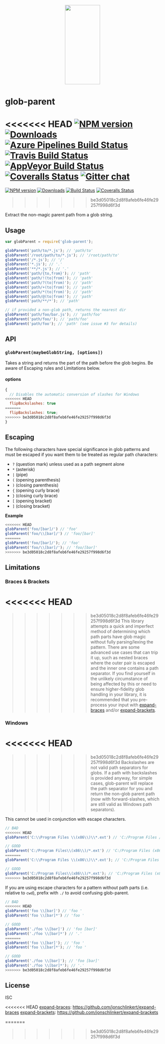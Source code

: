 <p align="center">
  <a href="https://gulpjs.com">
    <img height="257" width="114" src="https://raw.githubusercontent.com/gulpjs/artwork/master/gulp-2x.png">
  </a>
</p>

# glob-parent

<<<<<<< HEAD
[![NPM version][npm-image]][npm-url] [![Downloads][downloads-image]][npm-url] [![Azure Pipelines Build Status][azure-pipelines-image]][azure-pipelines-url] [![Travis Build Status][travis-image]][travis-url] [![AppVeyor Build Status][appveyor-image]][appveyor-url] [![Coveralls Status][coveralls-image]][coveralls-url] [![Gitter chat][gitter-image]][gitter-url]
=======
[![NPM version][npm-image]][npm-url] [![Downloads][downloads-image]][npm-url] [![Build Status][ci-image]][ci-url] [![Coveralls Status][coveralls-image]][coveralls-url]
>>>>>>> be3d05018c2d8f8afeb6fe46fe29257f998d6f3d

Extract the non-magic parent path from a glob string.

## Usage

```js
var globParent = require('glob-parent');

globParent('path/to/*.js'); // 'path/to'
globParent('/root/path/to/*.js'); // '/root/path/to'
globParent('/*.js'); // '/'
globParent('*.js'); // '.'
globParent('**/*.js'); // '.'
globParent('path/{to,from}'); // 'path'
globParent('path/!(to|from)'); // 'path'
globParent('path/?(to|from)'); // 'path'
globParent('path/+(to|from)'); // 'path'
globParent('path/*(to|from)'); // 'path'
globParent('path/@(to|from)'); // 'path'
globParent('path/**/*'); // 'path'

// if provided a non-glob path, returns the nearest dir
globParent('path/foo/bar.js'); // 'path/foo'
globParent('path/foo/'); // 'path/foo'
globParent('path/foo'); // 'path' (see issue #3 for details)
```

## API

### `globParent(maybeGlobString, [options])`

Takes a string and returns the part of the path before the glob begins. Be aware of Escaping rules and Limitations below.

#### options

```js
{
  // Disables the automatic conversion of slashes for Windows
<<<<<<< HEAD
  flipBackslashes: true
=======
  flipBackslashes: true;
>>>>>>> be3d05018c2d8f8afeb6fe46fe29257f998d6f3d
}
```

## Escaping

The following characters have special significance in glob patterns and must be escaped if you want them to be treated as regular path characters:

- `?` (question mark) unless used as a path segment alone
- `*` (asterisk)
- `|` (pipe)
- `(` (opening parenthesis)
- `)` (closing parenthesis)
- `{` (opening curly brace)
- `}` (closing curly brace)
- `[` (opening bracket)
- `]` (closing bracket)

**Example**

```js
<<<<<<< HEAD
globParent('foo/[bar]/') // 'foo'
globParent('foo/\\[bar]/') // 'foo/[bar]'
=======
globParent('foo/[bar]/'); // 'foo'
globParent('foo/\\[bar]/'); // 'foo/[bar]'
>>>>>>> be3d05018c2d8f8afeb6fe46fe29257f998d6f3d
```

## Limitations

### Braces & Brackets
<<<<<<< HEAD
=======

>>>>>>> be3d05018c2d8f8afeb6fe46fe29257f998d6f3d
This library attempts a quick and imperfect method of determining which path
parts have glob magic without fully parsing/lexing the pattern. There are some
advanced use cases that can trip it up, such as nested braces where the outer
pair is escaped and the inner one contains a path separator. If you find
yourself in the unlikely circumstance of being affected by this or need to
ensure higher-fidelity glob handling in your library, it is recommended that you
pre-process your input with [expand-braces] and/or [expand-brackets].

### Windows
<<<<<<< HEAD
=======

>>>>>>> be3d05018c2d8f8afeb6fe46fe29257f998d6f3d
Backslashes are not valid path separators for globs. If a path with backslashes
is provided anyway, for simple cases, glob-parent will replace the path
separator for you and return the non-glob parent path (now with
forward-slashes, which are still valid as Windows path separators).

This cannot be used in conjunction with escape characters.

```js
// BAD
<<<<<<< HEAD
globParent('C:\\Program Files \\(x86\\)\\*.ext') // 'C:/Program Files /(x86/)'

// GOOD
globParent('C:/Program Files\\(x86\\)/*.ext') // 'C:/Program Files (x86)'
=======
globParent('C:\\Program Files \\(x86\\)\\*.ext'); // 'C:/Program Files /(x86/)'

// GOOD
globParent('C:/Program Files\\(x86\\)/*.ext'); // 'C:/Program Files (x86)'
>>>>>>> be3d05018c2d8f8afeb6fe46fe29257f998d6f3d
```

If you are using escape characters for a pattern without path parts (i.e.
relative to `cwd`), prefix with `./` to avoid confusing glob-parent.

```js
// BAD
<<<<<<< HEAD
globParent('foo \\[bar]') // 'foo '
globParent('foo \\[bar]*') // 'foo '

// GOOD
globParent('./foo \\[bar]') // 'foo [bar]'
globParent('./foo \\[bar]*') // '.'
=======
globParent('foo \\[bar]'); // 'foo '
globParent('foo \\[bar]*'); // 'foo '

// GOOD
globParent('./foo \\[bar]'); // 'foo [bar]'
globParent('./foo \\[bar]*'); // '.'
>>>>>>> be3d05018c2d8f8afeb6fe46fe29257f998d6f3d
```

## License

ISC

<<<<<<< HEAD
[expand-braces]: https://github.com/jonschlinkert/expand-braces
[expand-brackets]: https://github.com/jonschlinkert/expand-brackets

[downloads-image]: https://img.shields.io/npm/dm/glob-parent.svg
[npm-url]: https://www.npmjs.com/package/glob-parent
[npm-image]: https://img.shields.io/npm/v/glob-parent.svg

[azure-pipelines-url]: https://dev.azure.com/gulpjs/gulp/_build/latest?definitionId=2&branchName=master
[azure-pipelines-image]: https://dev.azure.com/gulpjs/gulp/_apis/build/status/glob-parent?branchName=master

[travis-url]: https://travis-ci.org/gulpjs/glob-parent
[travis-image]: https://img.shields.io/travis/gulpjs/glob-parent.svg?label=travis-ci

[appveyor-url]: https://ci.appveyor.com/project/gulpjs/glob-parent
[appveyor-image]: https://img.shields.io/appveyor/ci/gulpjs/glob-parent.svg?label=appveyor

[coveralls-url]: https://coveralls.io/r/gulpjs/glob-parent
[coveralls-image]: https://img.shields.io/coveralls/gulpjs/glob-parent/master.svg

[gitter-url]: https://gitter.im/gulpjs/gulp
[gitter-image]: https://badges.gitter.im/gulpjs/gulp.svg
=======
<!-- prettier-ignore-start -->
[downloads-image]: https://img.shields.io/npm/dm/glob-parent.svg?style=flat-square
[npm-url]: https://www.npmjs.com/package/glob-parent
[npm-image]: https://img.shields.io/npm/v/glob-parent.svg?style=flat-square

[ci-url]: https://github.com/gulpjs/glob-parent/actions?query=workflow:dev
[ci-image]: https://img.shields.io/github/workflow/status/gulpjs/glob-parent/dev?style=flat-square

[coveralls-url]: https://coveralls.io/r/gulpjs/glob-parent
[coveralls-image]: https://img.shields.io/coveralls/gulpjs/glob-parent/master.svg?style=flat-square
<!-- prettier-ignore-end -->

<!-- prettier-ignore-start -->
[expand-braces]: https://github.com/jonschlinkert/expand-braces
[expand-brackets]: https://github.com/jonschlinkert/expand-brackets
<!-- prettier-ignore-end -->
>>>>>>> be3d05018c2d8f8afeb6fe46fe29257f998d6f3d

